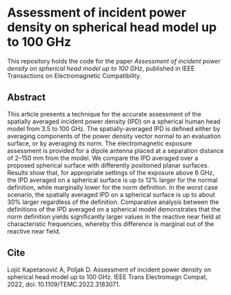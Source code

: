 # Assessment of incident power density on spherical head model up to 100 GHz

This repository holds the code for the paper *Assessment of incident power density on spherical head model up to 100 GHz*, published in IEEE Transactions on Electromagnetic Compatibility.


## Abstract

This article presents a technique for the accurate assessment of the spatially averaged incident power density (IPD) on a spherical human head model from 3.5 to 100 GHz. The spatially-averaged IPD is defined either by averaging components of the power density vector normal to an evaluation surface, or by averaging its norm. The electromagnetic exposure assessment is provided for a dipole antenna placed at a separation distance of 2–150 mm from the model. We compare the IPD averaged over a proposed spherical surface with differently positioned planar surfaces. Results show that, for appropriate settings of the exposure above 6 GHz, the IPD averaged on a spherical surface is up to 12% larger for the normal definition, while marginally lower for the norm definition. In the worst case scenario, the spatially averaged IPD on a spherical surface is up to about 30% larger regardless of the definition. Comparative analysis between the definitions of the IPD averaged on a spherical model demonstrates that the norm definition yields significantly larger values in the reactive near field at characteristic frequencies, whereby this difference is marginal out of the reactive near field.

## Cite

Lojić Kapetanović A, Poljak D. Assessment of incident power density on spherical head model up to 100 GHz. IEEE Trans Electromagn Compat, 2022, doi: 10.1109/TEMC.2022.3183071.